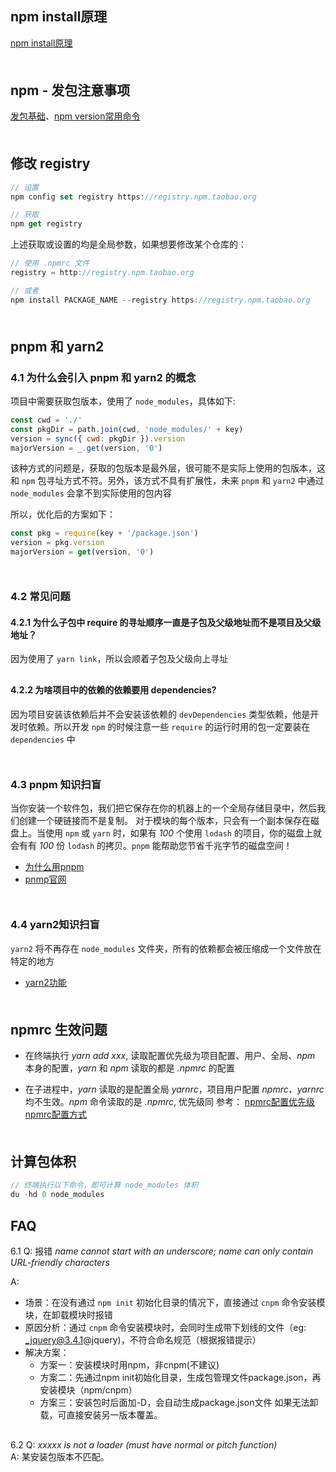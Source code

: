 ## npm install原理
[npm install原理](https://cloud.tencent.com/developer/article/1555982)
<div style='margin-top: 50px'></div>

## npm - 发包注意事项
[发包基础](https://juejin.cn/post/6844903870678695943?utm_source=weibo&utm_campaign=user%3Futm_source%3Dweibo&utm_campaign=user)、[npm version常用命令](https://blog.csdn.net/weixin_40817115/article/details/90384398)
<div style='margin-top: 50px'></div>

## 修改 registry
```js
// 设置
npm config set registry https://registry.npm.taobao.org 

// 获取
npm get registry
```
上述获取或设置的均是全局参数，如果想要修改某个仓库的：
```js
// 使用 .npmrc 文件
registry = http://registry.npm.taobao.org

// 或者
npm install PACKAGE_NAME --registry https://registry.npm.taobao.org
```
<div style='margin-top: 50px'></div>

## pnpm 和 yarn2
### 4.1 为什么会引入 pnpm 和 yarn2 的概念
项目中需要获取包版本，使用了 `node_modules`，具体如下:
```js
const cwd = './'
const pkgDir = path.join(cwd, 'node_modules/' + key)
version = sync({ cwd: pkgDir }).version
majorVersion = _.get(version, '0')
```

该种方式的问题是，获取的包版本是最外层，很可能不是实际上使用的包版本，这和 `npm` 包寻址方式不符。另外，该方式不具有扩展性，未来 `pnpm` 和 `yarn2` 中通过 `node_modules` 会拿不到实际使用的包内容

所以，优化后的方案如下：
```js
const pkg = require(key + '/package.json')
version = pkg.version
majorVersion = get(version, '0')
```
<div style='margin-top: 50px'></div>

### 4.2 常见问题
#### 4.2.1 为什么子包中 require 的寻址顺序一直是子包及父级地址而不是项目及父级地址？
因为使用了 `yarn link`，所以会顺着子包及父级向上寻址
<div style='margin-top: 30px'></div>

#### 4.2.2 为啥项目中的依赖的依赖要用 dependencies?
因为项目安装该依赖后并不会安装该依赖的 `devDependencies` 类型依赖，他是开发时依赖。所以开发 `npm` 的时候注意一些 `require` 的运行时用的包一定要装在 `dependencies` 中
<div style='margin-top: 50px'></div>

### 4.3 pnpm 知识扫盲
当你安装一个软件包，我们把它保存在你的机器上的一个全局存储目录中，然后我们创建一个硬链接而不是复制。 对于模块的每个版本，只会有一个副本保存在磁盘上。当使用 `npm` 或 `yarn` 时，如果有 *100* 个使用 `lodash` 的项目，你的磁盘上就会有有 *100* 份 `lodash` 的拷贝。`pnpm` 能帮助您节省千兆字节的磁盘空间！
- [为什么用pnpm](https://segmentfault.com/a/1190000013214927)
- [pnmp官网](https://pnpm.io/zh/motivation)

<div style='margin-top: 50px'></div>

### 4.4 yarn2知识扫盲
`yarn2` 将不再存在 `node_modules` 文件夹，所有的依赖都会被压缩成一个文件放在特定的地方
- [yarn2功能](https://zhuanlan.zhihu.com/p/107343333)
<div style='margin-top: 50px'></div>


## npmrc 生效问题
- 在终端执行 *yarn add xxx*, 读取配置优先级为项目配置、用户、全局、*npm* 本身的配置，*yarn* 和 *npm* 读取的都是 *.npmrc* 的配置

- 在子进程中，*yarn* 读取的是配置全局 *yarnrc*，项目用户配置 *npmrc、yarnrc* 均不生效。*npm* 命令读取的是 *.npmrc*, 优先级同 参考：
[npmrc配置优先级](https://yanyinhong.github.io/2017/05/01/The-priority-of-npm-config/)
[npmrc配置方式](https://juejin.cn/post/6983522411647860766)

<div style='margin-top: 50px'></div>

## 计算包体积
```js
// 终端执行以下命令，即可计算 node_modules 体积
du -hd 0 node_modules
```

## FAQ
6.1 Q: 报错 *name cannot start with an underscore; name can only contain URL-friendly characters*

A: 
- 场景：在没有通过 `npm init` 初始化目录的情况下，直接通过 `cnpm` 命令安装模块，在卸载模块时报错<br>
- 原因分析：通过 `cnpm` 命令安装模块时，会同时生成带下划线的文件（eg: _jquery@3.4.1@jquery)，不符合命名规范（根据报错提示）
- 解决方案：
  - 方案一：安装模块时用npm，非cnpm(不建议)
  - 方案二：先通过npm init初始化目录，生成包管理文件package.json，再安装模块（npm/cnpm）　
  - 方案三：安装包时后面加-D，会自动生成package.json文件
  如果无法卸载，可直接安装另一版本覆盖。
<div style='margin-top: 30px'></div>


6.2 Q: *xxxxx is not a loader (must have normal or pitch function)*<br>
  A: 某安装包版本不匹配。

<div style='margin-top: 100px'></div>